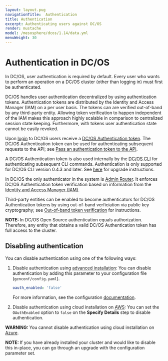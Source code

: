 ```yaml
---
layout: layout.pug
navigationTitle:  Authentication
title: Authentication
excerpt: Authenticating users against DC/OS
render: mustache
model: /mesosphere/dcos/1.14/data.yml
menuWeight: 30
---
```


<!-- The source repository for this topic is https://github.com/dcos/dcos-docs-site -->

# Authentication in DC/OS

In DC/OS, user authentication is required by default. Every user who wants to perform an operation on a DC/OS cluster (other than logging in) must first be authenticated.

DC/OS handles user authentication decentralized by using authentication tokens. Authentication tokens are distributed by the Identity and Access Manager (IAM) on a per user basis. The tokens can are verified out-of-band by any third-party entity. Allowing token verification to happen independent of the IAM makes this approach highly scalable in comparison to centralized session state keeping. Furthermore, with tokens user authentication state cannot be easily revoked.

Upon [login](/mesosphere/dcos/1.14/security/oss/login/) to DC/OS users receive a [DC/OS Authentication token](/mesosphere/dcos/1.14/security/oss/authentication/authentication-token). The DC/OS Authentication token can be used for authenticating subsequent requests to the API; see [Pass an authentication token to the API](/mesosphere/dcos/1.14/security/oss/authentication/authentication-token/#pass-an-authentication-token-to-the-api).

A DC/OS Authentication token is also used internally by the [DC/OS CLI](/mesosphere/dcos/1.14/cli/) for authenticating subsequent CLI commands. Authentication is only supported for DC/OS CLI version 0.4.3 and later. See [here](/mesosphere/dcos/1.14/cli/update/) for upgrade instructions.

In DC/OS the only authenticator in the system is [Admin Router](/mesosphere/dcos/1.14/overview/architecture/components/#admin-router). It enforces DC/OS Authentication token verification based on information from the [Identity and Access Manager (IAM)](/mesosphere/dcos/1.14/overview/architecture/components/#dcos-iam).

Third-party entities can be enabled to become authenticators for DC/OS Authentication tokens by using out-of-band verficiation via public key cryptography; see [Out-of-band token verification](/mesosphere/dcos/1.14/security/oss/authentication/out-of-band-verification/) for instructions.

<p class="message--note"><strong>NOTE: </strong>In DC/OS Open Source authentication equals authorization. Therefore, any entity that obtains a valid DC/OS Authentication token has full access to the cluster.</p>

## Disabling authentication

You can disable authentication using one of the following ways:
1. Disable authentication using [advanced installation](/mesosphere/dcos/1.14/installing/production/deploying-dcos/installation/): You can disable authentication by adding this parameter to your configuration file (`genconf/config.yaml`).

    ```yaml
    oauth_enabled: 'false'
    ```
    For more information, see the configuration [documentation](/mesosphere/dcos/1.14/installing/production/advanced-configuration/configuration-reference/).

2. Disable authentication using cloud installation on [AWS](/mesosphere/dcos/1.14/installing/oss/cloud/aws/): You can set the `OAuthEnabled` option to `false` on the **Specify Details** step to disable authentication.

<p class="message--warning"><strong>WARNING: </strong>You cannot disable authentication using cloud installation on <a href ="/1.14/installing/evaluation/azure/">Azure</a>.</p>

<p class="message--note"><strong>NOTE: </strong>If you have already installed your cluster and would like to disable this in-place, you can go through an upgrade with the configuration parameter set.</p>
